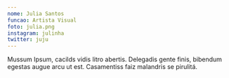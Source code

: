 ```yaml
---
nome: Julia Santos
funcao: Artista Visual
foto: julia.png
instagram: julinha
twitter: juju
---
```

Mussum Ipsum, cacilds vidis litro abertis. Delegadis gente finis, bibendum egestas augue arcu ut est. Casamentiss faiz malandris se pirulitá.
